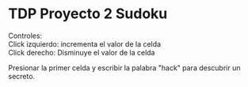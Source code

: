 # TDP Proyecto 2 Sudoku

Controles:
<br>Click izquierdo: incrementa el valor de la celda
<br>Click derecho: Disminuye el valor de la celda

Presionar la primer celda y escribir la palabra "hack" para descubrir un secreto.
